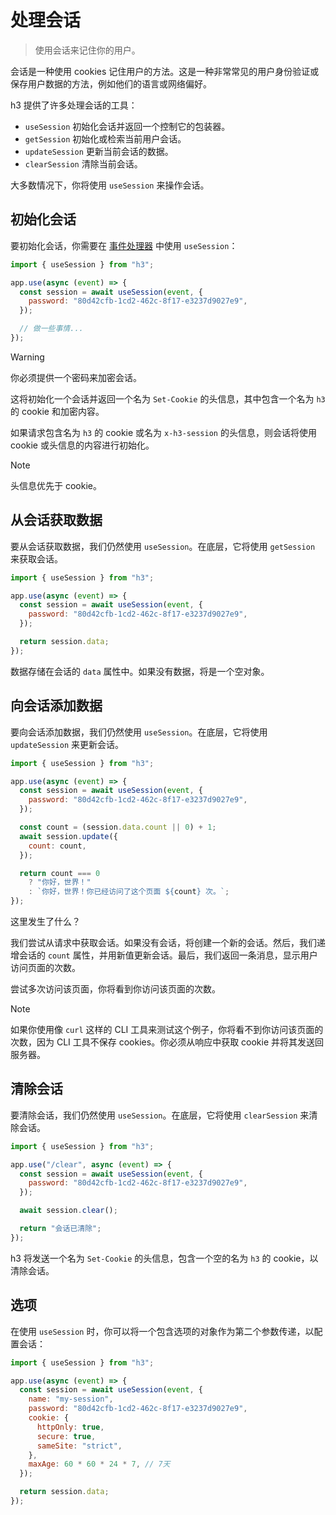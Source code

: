 # 处理会话

> 使用会话来记住你的用户。

会话是一种使用 cookies 记住用户的方法。这是一种非常常见的用户身份验证或保存用户数据的方法，例如他们的语言或网络偏好。

h3 提供了许多处理会话的工具：

- `useSession` 初始化会话并返回一个控制它的包装器。
- `getSession` 初始化或检索当前用户会话。
- `updateSession` 更新当前会话的数据。
- `clearSession` 清除当前会话。

大多数情况下，你将使用 `useSession` 来操作会话。

## 初始化会话

要初始化会话，你需要在 [事件处理器](/guide/event-handler) 中使用 `useSession`：

```js
import { useSession } from "h3";

app.use(async (event) => {
  const session = await useSession(event, {
    password: "80d42cfb-1cd2-462c-8f17-e3237d9027e9",
  });

  // 做一些事情...
});
```

> [!WARNING]
> 你必须提供一个密码来加密会话。

这将初始化一个会话并返回一个名为 `Set-Cookie` 的头信息，其中包含一个名为 `h3` 的 cookie 和加密内容。

如果请求包含名为 `h3` 的 cookie 或名为 `x-h3-session` 的头信息，则会话将使用 cookie 或头信息的内容进行初始化。

> [!NOTE]
> 头信息优先于 cookie。

## 从会话获取数据

要从会话获取数据，我们仍然使用 `useSession`。在底层，它将使用 `getSession` 来获取会话。

```js
import { useSession } from "h3";

app.use(async (event) => {
  const session = await useSession(event, {
    password: "80d42cfb-1cd2-462c-8f17-e3237d9027e9",
  });

  return session.data;
});
```

数据存储在会话的 `data` 属性中。如果没有数据，将是一个空对象。

## 向会话添加数据

要向会话添加数据，我们仍然使用 `useSession`。在底层，它将使用 `updateSession` 来更新会话。

```js
import { useSession } from "h3";

app.use(async (event) => {
  const session = await useSession(event, {
    password: "80d42cfb-1cd2-462c-8f17-e3237d9027e9",
  });

  const count = (session.data.count || 0) + 1;
  await session.update({
    count: count,
  });

  return count === 0
    ? "你好，世界！"
    : `你好，世界！你已经访问了这个页面 ${count} 次。`;
});
```

这里发生了什么？

我们尝试从请求中获取会话。如果没有会话，将创建一个新的会话。然后，我们递增会话的 `count` 属性，并用新值更新会话。最后，我们返回一条消息，显示用户访问页面的次数。

尝试多次访问该页面，你将看到你访问该页面的次数。

> [!NOTE]
> 如果你使用像 `curl` 这样的 CLI 工具来测试这个例子，你将看不到你访问该页面的次数，因为 CLI 工具不保存 cookies。你必须从响应中获取 cookie 并将其发送回服务器。

## 清除会话

要清除会话，我们仍然使用 `useSession`。在底层，它将使用 `clearSession` 来清除会话。

```js
import { useSession } from "h3";

app.use("/clear", async (event) => {
  const session = await useSession(event, {
    password: "80d42cfb-1cd2-462c-8f17-e3237d9027e9",
  });

  await session.clear();

  return "会话已清除";
});
```

h3 将发送一个名为 `Set-Cookie` 的头信息，包含一个空的名为 `h3` 的 cookie，以清除会话。

## 选项

在使用 `useSession` 时，你可以将一个包含选项的对象作为第二个参数传递，以配置会话：

```js
import { useSession } from "h3";

app.use(async (event) => {
  const session = await useSession(event, {
    name: "my-session",
    password: "80d42cfb-1cd2-462c-8f17-e3237d9027e9",
    cookie: {
      httpOnly: true,
      secure: true,
      sameSite: "strict",
    },
    maxAge: 60 * 60 * 24 * 7, // 7天
  });

  return session.data;
});
```
